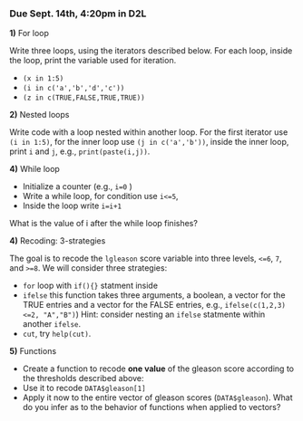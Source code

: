 ### Due Sept. 14th, 4:20pm in D2L


**1)** For loop

Write three loops, using the iterators described below. For each loop, inside the loop, print the variable used for iteration.

  - `(x in 1:5)`
  - `(i in c('a','b','d','c'))`
  - `(z in c(TRUE,FALSE,TRUE,TRUE))`
  
  
**2)** Nested loops

Write code with a loop nested within another loop. For the first iterator use `(i in 1:5)`, for the inner loop use `(j in c('a','b'))`, inside the inner loop, print `i` and `j`, e.g., `print(paste(i,j))`.

**4)** While loop

   - Initialize a counter (e.g., `i=0` )
   - Write a while loop, for condition use `i<=5`,
   - Inside the loop write `i=i+1`
   
 What is the value of i after the while loop finishes?
 
 **4)**  Recoding: 3-strategies
 
 The goal is to recode the `lgleason` score variable into three levels, `<=6`, `7`, and `>=8`. We will consider three strategies: 
   - `for` loop with `if(){}` statment inside
   - `ifelse` this function takes three arguments, a boolean, a vector for the TRUE entries and a vector for the FALSE entries, e.g., `ifelse(c(1,2,3)<=2, "A","B")`) 
      Hint: consider nesting an `ifelse` statmente within another `ifelse`.
   - `cut`, try `help(cut)`.
  
  **5)** Functions 
  
  - Create a function to  recode **one value** of the gleason score according to the thresholds described above:
  - Use it to recode `DATA$gleason[1]`
  - Apply it now to the entire vector of gleason scores (`DATA$gleason`). What do you infer as to the behavior of functions when applied to vectors?
  
  
